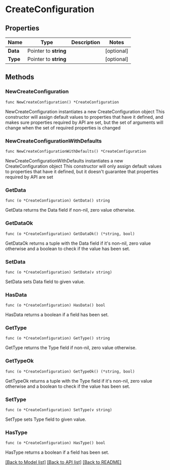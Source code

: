 # CreateConfiguration

## Properties

Name | Type | Description | Notes
------------ | ------------- | ------------- | -------------
**Data** | Pointer to **string** |  | [optional] 
**Type** | Pointer to **string** |  | [optional] 

## Methods

### NewCreateConfiguration

`func NewCreateConfiguration() *CreateConfiguration`

NewCreateConfiguration instantiates a new CreateConfiguration object
This constructor will assign default values to properties that have it defined,
and makes sure properties required by API are set, but the set of arguments
will change when the set of required properties is changed

### NewCreateConfigurationWithDefaults

`func NewCreateConfigurationWithDefaults() *CreateConfiguration`

NewCreateConfigurationWithDefaults instantiates a new CreateConfiguration object
This constructor will only assign default values to properties that have it defined,
but it doesn't guarantee that properties required by API are set

### GetData

`func (o *CreateConfiguration) GetData() string`

GetData returns the Data field if non-nil, zero value otherwise.

### GetDataOk

`func (o *CreateConfiguration) GetDataOk() (*string, bool)`

GetDataOk returns a tuple with the Data field if it's non-nil, zero value otherwise
and a boolean to check if the value has been set.

### SetData

`func (o *CreateConfiguration) SetData(v string)`

SetData sets Data field to given value.

### HasData

`func (o *CreateConfiguration) HasData() bool`

HasData returns a boolean if a field has been set.

### GetType

`func (o *CreateConfiguration) GetType() string`

GetType returns the Type field if non-nil, zero value otherwise.

### GetTypeOk

`func (o *CreateConfiguration) GetTypeOk() (*string, bool)`

GetTypeOk returns a tuple with the Type field if it's non-nil, zero value otherwise
and a boolean to check if the value has been set.

### SetType

`func (o *CreateConfiguration) SetType(v string)`

SetType sets Type field to given value.

### HasType

`func (o *CreateConfiguration) HasType() bool`

HasType returns a boolean if a field has been set.


[[Back to Model list]](../README.md#documentation-for-models) [[Back to API list]](../README.md#documentation-for-api-endpoints) [[Back to README]](../README.md)


